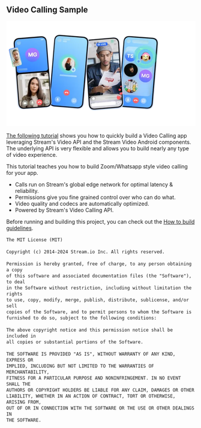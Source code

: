 ## Video Calling Sample

![image](../previews/cover-sample.png)

[The following tutorial](https://getstream.io/video/sdk/android/tutorial/video-calling/?utm_source=Github&utm_medium=Jaewoong_OSS&utm_content=Developer&utm_campaign=Github_Mar2024_Jaewoong_Android_Samples&utm_term=DevRelOss) shows you how to quickly build a Video Calling app leveraging Stream's Video API and the Stream Video Android components. The underlying API is very flexible and allows you to build nearly any type of video experience.

This tutorial teaches you how to build Zoom/Whatsapp style video calling for your app.

- Calls run on Stream's global edge network for optimal latency & reliability.
- Permissions give you fine grained control over who can do what.
- Video quality and codecs are automatically optimized.
- Powered by Stream's Video Calling API.

Before running and building this project, you can check out the [How to build guidelines](../how-to-build.md).

```
The MIT License (MIT)

Copyright (c) 2014-2024 Stream.io Inc. All rights reserved.

Permission is hereby granted, free of charge, to any person obtaining a copy
of this software and associated documentation files (the "Software"), to deal
in the Software without restriction, including without limitation the rights
to use, copy, modify, merge, publish, distribute, sublicense, and/or sell
copies of the Software, and to permit persons to whom the Software is
furnished to do so, subject to the following conditions:

The above copyright notice and this permission notice shall be included in
all copies or substantial portions of the Software.

THE SOFTWARE IS PROVIDED "AS IS", WITHOUT WARRANTY OF ANY KIND, EXPRESS OR
IMPLIED, INCLUDING BUT NOT LIMITED TO THE WARRANTIES OF MERCHANTABILITY,
FITNESS FOR A PARTICULAR PURPOSE AND NONINFRINGEMENT. IN NO EVENT SHALL THE
AUTHORS OR COPYRIGHT HOLDERS BE LIABLE FOR ANY CLAIM, DAMAGES OR OTHER
LIABILITY, WHETHER IN AN ACTION OF CONTRACT, TORT OR OTHERWISE, ARISING FROM,
OUT OF OR IN CONNECTION WITH THE SOFTWARE OR THE USE OR OTHER DEALINGS IN
THE SOFTWARE.
```